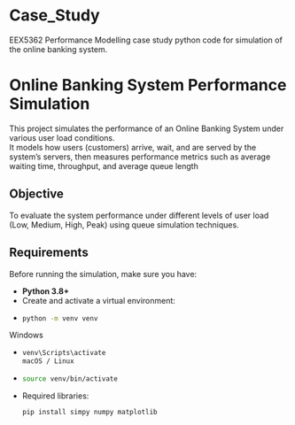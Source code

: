 # Case_Study
EEX5362 Performance Modelling case study python code for simulation of the online banking system. 
# Online Banking System Performance Simulation

This project simulates the performance of an Online Banking System under various user load conditions.  
It models how users (customers) arrive, wait, and are served by the system’s servers, then measures performance metrics such as average waiting time, throughput, and average queue length

## Objective
To evaluate the system performance under different levels of user load (Low, Medium, High, Peak) using queue simulation techniques.

## Requirements

Before running the simulation, make sure you have:

- **Python 3.8+**
- Create and activate a virtual environment:
-  ```bash
   python -m venv venv
  Windows
- ```bash
  venv\Scripts\activate
  macOS / Linux
- ```bash
  source venv/bin/activate
- Required libraries:
  ```bash
  pip install simpy numpy matplotlib

